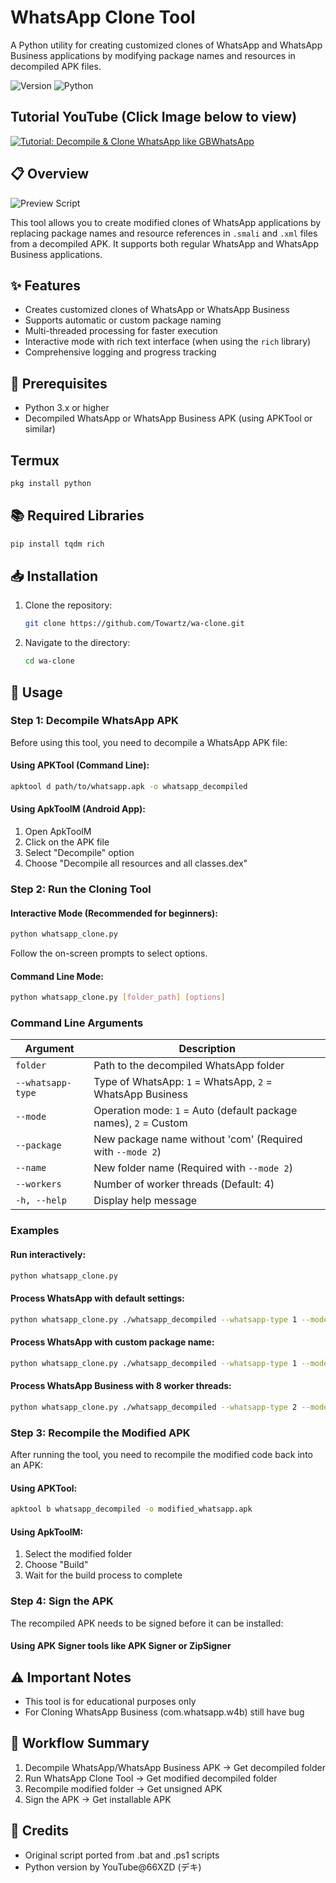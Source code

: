 # WhatsApp Clone Tool

A Python utility for creating customized clones of WhatsApp and WhatsApp Business applications by modifying package names and resources in decompiled APK files.

![Version](https://img.shields.io/badge/version-2.1.0-blue)
![Python](https://img.shields.io/badge/python-3.x-green)
## Tutorial YouTube (Click Image below to view)

[![Tutorial: Decompile & Clone WhatsApp like GBWhatsApp](https://img.youtube.com/vi/oYjPnrckKdk/0.jpg)](https://www.youtube.com/watch?v=oYjPnrckKdk)

## 📋 Overview

![Preview Script](https://i.imgur.com/VxlnT73.png)

This tool allows you to create modified clones of WhatsApp applications by replacing package names and resource references in `.smali` and `.xml` files from a decompiled APK. It supports both regular WhatsApp and WhatsApp Business applications.

## ✨ Features

- Creates customized clones of WhatsApp or WhatsApp Business
- Supports automatic or custom package naming
- Multi-threaded processing for faster execution
- Interactive mode with rich text interface (when using the `rich` library)
- Comprehensive logging and progress tracking

## 🔧 Prerequisites

- Python 3.x or higher
- Decompiled WhatsApp or WhatsApp Business APK (using APKTool or similar)

## Termux
```bash
pkg install python
```

## 📚 Required Libraries

```bash
pip install tqdm rich
```

## 📥 Installation

1. Clone the repository:
   ```bash
   git clone https://github.com/Towartz/wa-clone.git
   ```

2. Navigate to the directory:
   ```bash
   cd wa-clone
   ```

## 🚀 Usage

### Step 1: Decompile WhatsApp APK

Before using this tool, you need to decompile a WhatsApp APK file:

#### Using APKTool (Command Line):
```bash
apktool d path/to/whatsapp.apk -o whatsapp_decompiled
```

#### Using ApkToolM (Android App):
1. Open ApkToolM
2. Click on the APK file
3. Select "Decompile" option
4. Choose "Decompile all resources and all classes.dex"

### Step 2: Run the Cloning Tool

#### Interactive Mode (Recommended for beginners):
```bash
python whatsapp_clone.py
```
Follow the on-screen prompts to select options.

#### Command Line Mode:
```bash
python whatsapp_clone.py [folder_path] [options]
```

### Command Line Arguments

| Argument | Description |
|----------|-------------|
| `folder` | Path to the decompiled WhatsApp folder |
| `--whatsapp-type` | Type of WhatsApp: `1` = WhatsApp, `2` = WhatsApp Business |
| `--mode` | Operation mode: `1` = Auto (default package names), `2` = Custom |
| `--package` | New package name without 'com' (Required with `--mode 2`) |
| `--name` | New folder name (Required with `--mode 2`) |
| `--workers` | Number of worker threads (Default: 4) |
| `-h, --help` | Display help message |

### Examples

#### Run interactively:
```bash
python whatsapp_clone.py
```

#### Process WhatsApp with default settings:
```bash
python whatsapp_clone.py ./whatsapp_decompiled --whatsapp-type 1 --mode 1
```

#### Process WhatsApp with custom package name:
```bash
python whatsapp_clone.py ./whatsapp_decompiled --whatsapp-type 1 --mode 2 --package mywhatsapp --name MyWhatsApp
```

#### Process WhatsApp Business with 8 worker threads:
```bash
python whatsapp_clone.py ./whatsapp_decompiled --whatsapp-type 2 --mode 1 --workers 8
```

### Step 3: Recompile the Modified APK

After running the tool, you need to recompile the modified code back into an APK:

#### Using APKTool:
```bash
apktool b whatsapp_decompiled -o modified_whatsapp.apk
```

#### Using ApkToolM:
1. Select the modified folder
2. Choose "Build"
3. Wait for the build process to complete

### Step 4: Sign the APK

The recompiled APK needs to be signed before it can be installed:

#### Using APK Signer tools like APK Signer or ZipSigner

## ⚠️ Important Notes

- This tool is for educational purposes only
- For Cloning WhatsApp Business (com.whatsapp.w4b) still have bug

## 🔄 Workflow Summary

1. Decompile WhatsApp/WhatsApp Business APK → Get decompiled folder
2. Run WhatsApp Clone Tool → Get modified decompiled folder
3. Recompile modified folder → Get unsigned APK
4. Sign the APK → Get installable APK

## 🤝 Credits

- Original script ported from .bat and .ps1 scripts
- Python version by YouTube@66XZD (デキ)
